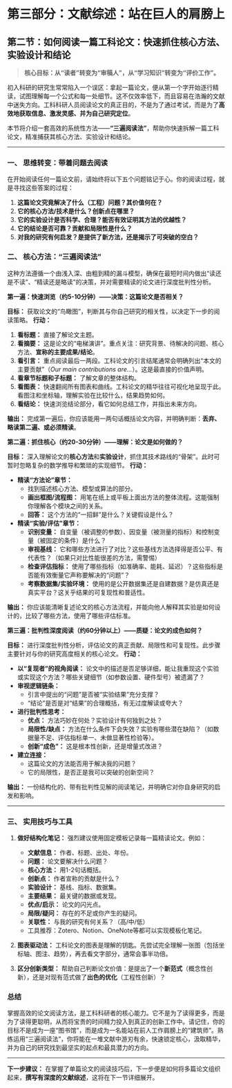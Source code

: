 # **第三部分：文献综述：站在巨人的肩膀上**

## **第二节：如何阅读一篇工科论文：快速抓住核心方法、实验设计和结论**

> **核心目标：从“读者”转变为“审稿人”，从“学习知识”转变为“评价工作”。**

初入科研的研究生常常陷入一个误区：拿起一篇论文，便从第一个字开始逐行精读，试图理解每一个公式和每一处细节。这不仅效率低下，而且容易在浩瀚的文献中迷失方向。工科科研人员阅读论文的真正目的，不是为了通过考试，而是为了**高效地获取信息、激发灵感、并为自己研究定位**。

本节将介绍一套高效的系统性方法——**“三遍阅读法”**，帮助你快速拆解一篇工科论文，精准捕获其核心方法、实验设计和结论。

---

### **一、 思维转变：带着问题去阅读**

在开始阅读任何一篇论文前，请始终将以下五个问题铭记于心。你的阅读过程，就是寻找这些答案的过程：

1. **这篇论文究竟解决了什么（工程）问题？其价值何在？**
2. **它的核心方法/技术是什么？创新点在哪里？**
3. **它的实验设计是否科学、合理？能否有效证明其方法的优越性？**
4. **它的结论是否可靠？贡献和局限性是什么？**
5. **对我的研究有何启发？是提供了新方法，还是揭示了可突破的空白？**

### **二、 核心方法：“三遍阅读法”**

这种方法遵循一个由浅入深、由粗到精的漏斗模型，确保在最短时间内做出“读还是不读”、“精读还是略读”的决策，并对需要精读的论文进行深度批判性分析。

**第一遍：快速浏览（约5-10分钟）——决策：这篇论文是否相关？**

**目标：** 获取论文的“鸟瞰图”，判断其与你自己研究的相关性，以决定下一步的阅读策略。
**行动：**

1. **看标题：** 直接了解论文主题。
2. **看摘要：** 这是论文的“电梯演讲”。重点关注：研究背景、待解决的问题、核心方法、**宣称的主要成果/结论**。
3. **看引言：** 重点阅读最后一两段。工科论文的引言结尾通常会明确列出“本文的主要贡献”（*Our main contributions are...*）。这是最直接的价值声明。
4. **看章节标题和子标题：** 了解文章的整体结构。
5. **看图表：** 快速翻阅所有图表和曲线。工科论文的精华往往可视化地呈现于此。看图注和坐标轴，理解实验在比较什么，结果趋势如何。
6. **看结论：** 快速浏览结论部分，看它如何总结工作，并指出未来方向。

**输出：** 完成第一遍后，你应该能用一两句话概括论文内容，并明确判断：**丢弃、略读第二遍、或必须精读**。

**第二遍：抓住核心（约20-30分钟）——理解：论文是如何做的？**

**目标：** 深入理解论文的**核心方法**和**实验设计**，抓住其技术路线的“骨架”。此时可暂时忽略复杂的数学推导和繁琐的实现细节。
**行动：**

* **精读“方法论”章节：**
  * 找到描述核心方法、模型或算法的部分。
  * **画出框图/流程图：** 用笔在纸上或平板上面出方法的整体流程。这能强制你理解各个模块之间的关系。
  * **回答：** 这个方法的“一招鲜”是什么？关键假设是什么？
* **精读“实验/评估”章节：**
  * **识别变量：** 自变量（被调整的参数）、因变量（被测量的指标）和控制变量（被固定的条件）是什么？
  * **审视基线：** 它和哪些方法进行了对比？这些基线方法选择得是否公平、有代表性？（如果只对比性能很差的方法，需警惕）
  * **检查评估指标：** 使用了哪些指标（如准确率、能耗、延迟）？这些指标是否能有效衡量它声称要解决的“问题”？
  * **考察数据集/实验环境：** 使用的是公开数据集还是自建数据？是仿真还是真实平台？这关乎结果的可复现性和普适性。

**输出：** 你应该能清晰复述论文的核心方法流程，并能向他人解释其实验是如何设计的，比较了哪些方法，使用了哪些评估标准。

**第三遍：批判性深度阅读（约60分钟以上）——质疑：论文的成色如何？**

**目标：** 进行深度批判性分析，评估论文的真正贡献、局限性和可复现性。此步骤主要针对与你的研究高度相关的核心论文。
**行动：**

* **以“复现者”的视角阅读：** 论文中的描述是否足够详细，能让我重现这个实验或实现这个方法？哪些关键细节（如参数设置、硬件型号）被遗漏了？
* **审视逻辑链条：**
  * 引言中提出的“问题”是否被“实验结果”充分支撑？
  * “结论”是否是对“结果”的合理概括，有无过度解读或夸大？
* **进行批判性思考：**
  * **优点：** 方法巧妙在何处？实验设计有何独到之处？
  * **局限性/缺点：** 方法在什么条件下会失效？实验有哪些潜在缺陷？（如数据量不足、评估指标单一、未做显著性检验等）。
  * **创新“成色”：** 这是根本性创新，还是增量式改进？
* **建立连接：**
  * 这篇论文的方法能否用于解决我的问题？
  * 它的局限性，是否正是我可以突破的创新空间？

**输出：** 一份结构化的、带有批判性见解的阅读笔记，并明确它对你自身研究的启发和影响。

---

### **三、 实用技巧与工具**

1. **做好结构化笔记：** 强烈建议使用固定模板记录每一篇精读论文。例如：
    * **文献信息：** 作者、标题、出处、年份。
    * **问题：** 论文要解决什么问题？
    * **核心方法：** 用1-2句话概括。
    * **创新点：** 作者宣称的贡献是什么？
    * **实验设计：** 基线、指标、数据集。
    * **主要结果：** 最关键的数据或发现。
    * **优点/启示：** 论文的闪光点。
    * **局限/疑问：** 存在的不足或你产生的疑问。
    * **关联性：** 与我的研究有何关系？（高/中/低）
    * 工具推荐：Zotero、Notion、OneNote等都可以实现模板化笔记。

2. **图表驱动法：** 工科论文的图表是理解的钥匙。先尝试完全理解一张图（包括坐标轴、图注、趋势），再去看文字部分，通常会事半功倍。

3. **区分创新类型：** 帮助自己判断论文价值：是提出了一个**新范式**（概念性创新），还是对现有范式做了**出色的优化**（工程性创新）？

### **总结**

掌握高效的论文阅读方法，是工科科研者的核心能力。它不是为了读得更多，而是为了读得更聪明，从而将宝贵的时间精力投入到真正的创新工作中。请记住，你的目标不是成为一座“图书馆”，而是成为一名能站在前人工作肩膀上的“建筑师”。熟练运用“三遍阅读法”，你将能在一堆文献中游刃有余，快速锁定核心，汲取精华，并为自己的研究找到最坚实的起点和最具潜力的方向。

---
**下一步建议：** 在掌握了单篇论文的阅读技巧后，下一步便是如何将多篇论文组织起来，**撰写有深度的文献综述**，这将在下一节详细展开。
